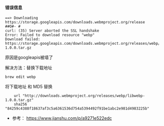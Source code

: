 #### 错误信息

```
==> Downloading https://storage.googleapis.com/downloads.webmproject.org/release
##O#- #
curl: (35) Server aborted the SSL handshake
Error: Failed to download resource "webp"
Download failed: https://storage.googleapis.com/downloads.webmproject.org/releases/webp/libwebp-1.0.0.tar.gz
```

原因是googleapis被墙了

解决方法：替换下载地址
```
brew edit webp
```
将下载地址 和 MD5 替换

```
    url "http://downloads.webmproject.org/releases/webp/libwebp-1.0.0.tar.gz"
    sha256 "84259c4388f18637af3c5a6361536d754a5394492f91be1abc2e981d4983225b"
```

- 参考：
https://www.jianshu.com/p/a9271e522edc
